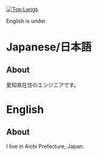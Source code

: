[![Top Langs](https://github-readme-stats.vercel.app/api/top-langs/?username=Yama-Haya&layout=compact)](https://github.com/anuraghazra/github-readme-stats)

English is under

# Japanese/日本語
## About
愛知県在住のエンジニアです。

# English
## About
I live in Aichi Prefecture, Japan.  
